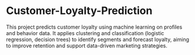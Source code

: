 # Customer-Loyalty-Prediction
This project predicts customer loyalty using machine learning on profiles and behavior data. It applies clustering and classification (logistic regression, decision trees) to identify segments and forecast loyalty, aiming to improve retention and support data-driven marketing strategies.
